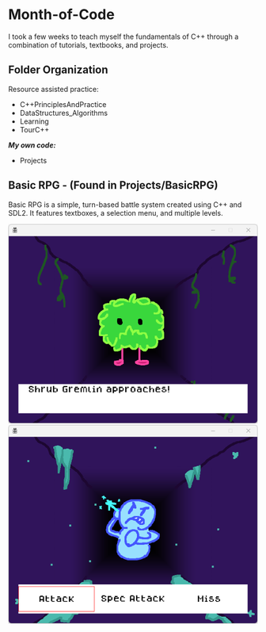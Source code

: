 # Month-of-Code
I took a few weeks to teach myself the fundamentals of C++ through a combination of tutorials, textbooks, and projects.

## Folder Organization
Resource assisted practice:
* C++PrinciplesAndPractice
* DataStructures_Algorithms
* Learning
* TourC++

**_My own code:_**
* Projects

## Basic RPG - (Found in Projects/BasicRPG)
Basic RPG is a simple, turn-based battle system created using C++ and SDL2. It features textboxes, a selection menu, and multiple levels.

![Screenshot of a Shrub Gremlin blocking your path. He seems hungry.](https://github.com/EraserLark/Month-of-Code/blob/main/Projects/ProjectImages/BasicRPG_1.png)
![Screenshot of a Snow Grump blocking your path. A menu of three actions is open near the bottom, reading "Attack", "Spec Attack", and "Miss".](https://github.com/EraserLark/Month-of-Code/blob/main/Projects/ProjectImages/BasicRPG_2.png)

